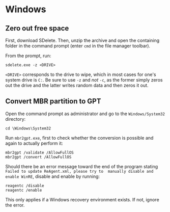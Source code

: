 # Windows

## Zero out free space

First, download SDelete. Then, unzip the archive and open the containing folder
in the command prompt (enter `cmd` in the file manager toolbar).

From the prompt, run:
```
sdelete.exe -z <DRIVE>
```

`<DRIVE>` corresponds to the drive to wipe, which in most cases for one's
system drive is `C:`. Be sure to use `-z` and *not* `-c`, as the former simply
zeros out the drive and the latter writes random data and then zeros it out.

## Convert MBR partition to GPT

Open the command prompt as administrator and go to the `Windows/System32`
directory:
```
cd \Windows\System32
```

Run `mbr2gpt.exe`, first to check whether the conversion is possible and again
to actually perform it:
```
mbr2gpt /validate /AllowFullOS
mbr2gpt /convert /AllowFullOS
```

Should there be an error message toward the end of the program stating `Failed
to update ReAgent.xml, please try to  manually disable and enable WinRE`,
disable and enable by running:
```
reagentc /disable
reagentc /enable
```

This only applies if a Windows recovery environment exists. If not, ignore the
error.

